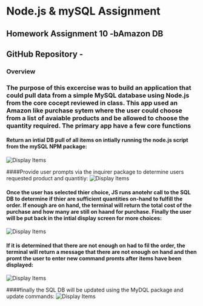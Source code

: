 # **Node.js & mySQL Assignment**
## Homework Assignment 10 -bAmazon DB
## GitHub Repository - 

### Overview

### The purpose of this excercise was to build an application that could pull data from a simple MySQL database using Node.js from the core cocept reviewed in class.  This app used an Amazon like purchase sytem where the user could choose from a list of avaiable products and be allowed to choose the quantity required.  The primary app have a few core functions

#### Return an intial DB pull of all items on intially running the node.js script from the mySQL NPM package:
![Display Items](Display_Items.JPG)

####Provide user prompts via the inquirer package to determine users requested product and quantitiy:
![Display Items](Questions.JPG)

#### Once the user has selected thier choice, JS runs anotehr call to the SQL DB to determine if thier are sufficient quantities on-hand to fulfill the order.  If enough are on hand, the terminal will return the total cost of the purchase and how many are still on haand for purchase.  Finally the user will be put back in the intial display screen for more choices:
![Display Items](good_purchase.JPG)

#### If it is determined that there are not enough on had to fil the order, the terminal will return a message that there are not enough on hand and then promt the user to enter new command promts after items have been displayed:
![Display Items](insufficient.JPG)

####finally the SQL DB will be updated using the MyDQL package and update commands:
 ![Display Items](SQL.JPG)